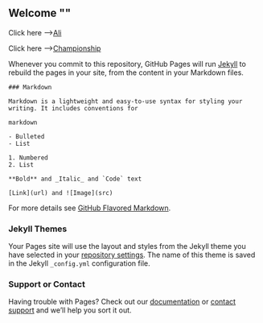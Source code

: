 ## Welcome ""

Click here -->[Ali](https://ismoilov10.github.io/testcenter/ali "ali")


Click here -->[Championship](https://ismoilov10.github.io/testcenter/champ "Championship")

Whenever you commit to this repository, GitHub Pages will run [Jekyll](https://jekyllrb.com/) to rebuild the pages in your site, from the content in your Markdown files.
```
### Markdown

Markdown is a lightweight and easy-to-use syntax for styling your writing. It includes conventions for

markdown

- Bulleted
- List

1. Numbered
2. List

**Bold** and _Italic_ and `Code` text

[Link](url) and ![Image](src)
```

For more details see [GitHub Flavored Markdown](https://guides.github.com/features/mastering-markdown/).

### Jekyll Themes

Your Pages site will use the layout and styles from the Jekyll theme you have selected in your [repository settings](https://github.com/Ismoilov10/testcenter/settings). The name of this theme is saved in the Jekyll `_config.yml` configuration file.

### Support or Contact

Having trouble with Pages? Check out our [documentation](https://help.github.com/categories/github-pages-basics/) or [contact support](https://github.com/contact) and we’ll help you sort it out.
